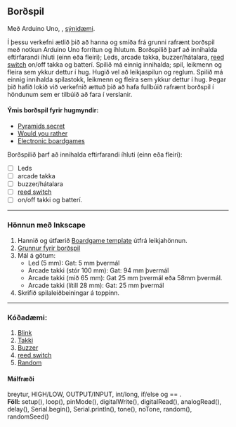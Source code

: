 ## Borðspil 
Með Arduino Uno, , [sýnidæmi](https://github.com/Chicken405/Skyrsla?tab=readme-ov-file).

Í þessu verkefni ætlið þið að hanna og smíða frá grunni rafrænt borðspil með notkun Arduino Uno forritun og íhlutum. Borðspilið þarf að innihalda eftirfarandi íhluti (einn eða fleiri); Leds, arcade takka, buzzer/hátalara, [reed switch](https://lastminuteengineers.com/reed-switch-arduino-tutorial/) on/off takka og batterí. Spilið má einnig innihalda; spil, leikmenn og fleira sem ykkur dettur í hug. Hugið vel að leikjaspilun og reglum. Spilið má einnig innihalda spilastokk, leikmenn og fleira sem ykkur dettur í hug. Þegar þið hafið lokið við verkefnið ættuð þið að hafa fullbúið rafrænt borðspil í höndunum sem er tilbúið að fara í verslanir.

#### Ýmis borðspil fyrir hugmyndir:
- [Pyramids secret](https://projecthub.arduino.cc/marcelomaximiano/fac9edcd-e76f-40c8-a4a4-c867072599c4)
- [Would you rather](https://www.instructables.com/How-To-Make-A-Board-Game-Using-Arduino/)
- [Electronic boardgames](https://boardgamegeek.com/boardgamecategory/1072/electronic)

Borðspilið þarf að innihalda eftirfarandi íhluti (einn eða fleiri):

- [ ] Leds
- [ ] arcade takka
- [ ] buzzer/hátalara
- [ ] [reed switch](https://lastminuteengineers.com/reed-switch-arduino-tutorial/)
- [ ] on/off takki og batterí.

---

### Hönnun með Inkscape
1. Hannið og útfærið [Boardgame template](https://www.pinterest.com.mx/pin/595741856946792806/) útfrá leikjahönnun.
1. [Grunnur fyrir borðspil](https://github.com/VESM1VS/AFANGI/blob/main/Myndir/bordspil_lok_V24.svg)
1. Mál á götum:
   * Led (5 mm): Gat: 5 mm þvermál
   * Arcade takki (stór 100 mm): Gat: 94 mm þvermál   
   * Arcade takki (mið 65 mm): Gat 25 mm þvermál eða 58mm þvermál.
   * Arcade takki (lítill 28 mm): Gat: 25 mm þvermál
1. Skrifið spilaleiðbeiningar á toppinn.

---

### Kóðadæmi:
1. [Blink](https://learn.adafruit.com/adafruit-arduino-lesson-2-leds/blinking-the-led)
1. [Takki](https://docs.arduino.cc/tutorials/generic/digital-input-pullup)
1. [Buzzer](https://www.circuitbasics.com/how-to-use-active-and-passive-buzzers-on-the-arduino/#:~:text=Passive%20buzzers%20need%20a%20square,(pin%2C%20frequency%2C%20duration)%3B)
1. [reed switch](https://lastminuteengineers.com/reed-switch-arduino-tutorial/?utm_content=cmp-true)
1. [Random](https://reference.arduino.cc/reference/en/language/functions/random-numbers/random/)


#### Málfræði 
breytur, HIGH/LOW, OUTPUT/INPUT, int/long, if/else og == . <br>
**Föll:** setup(), loop(), pinMode(), digitalWrite(), digitalRead(), analogRead(), delay(), Serial.begin(), Serial.println(), tone(), noTone, random(), randomSeed()



<!--
Gamalt
- [touchpad úr álpappír](https://medium.com/@paramaggarwal/a-touchpad-using-plastic-and-aluminum-foil-88042f2346)
- How to Make a Board Game Circuit Tile! https://www.youtube.com/watch?v=HM61WVwi6Mg
- https://www.youtube.com/watch?v=5_JgvaB3esg&ab_channel=QVisible
- [Þrýstiplata úr álpappír](https://www.instructables.com/Use-a-DIY-Pressure-Plate-Switch-to-Automate-Your-H/)
- [Boardgame geek](https://boardgamegeek.com/boardgamecategory/1072/electronic)
- [retro electronic board games](https://www.oobject.com/category/retro-electronic-board-games/)
- [Hackster boardgames](https://www.hackster.io/search?q=board%20games&i=projects)
- [DIY board games to handheld video game consoles](https://www.hackster.io/news/take-a-look-at-some-of-the-best-diy-gaming-projects-from-around-the-community-4596332d1c72)
- [Pyramids secret](https://projecthub.arduino.cc/marcelomaximiano/fac9edcd-e76f-40c8-a4a4-c867072599c4)
- [Would you rather](https://www.instructables.com/How-To-Make-A-Board-Game-Using-Arduino/)
- Match;  [1](https://www.youtube.com/watch?v=z8wadyaIsy0), [2](https://www.youtube.com/watch?v=OwhoSbvQ1yc&ab_channel=Kutuhal-SundayScienceSchool)
- [Operation](https://youtu.be/4RF9nLUDt0Q?t=41)
- [Probability pathways](https://makecode.adafruit.com/courses/maker/projects/board-games)
-->
